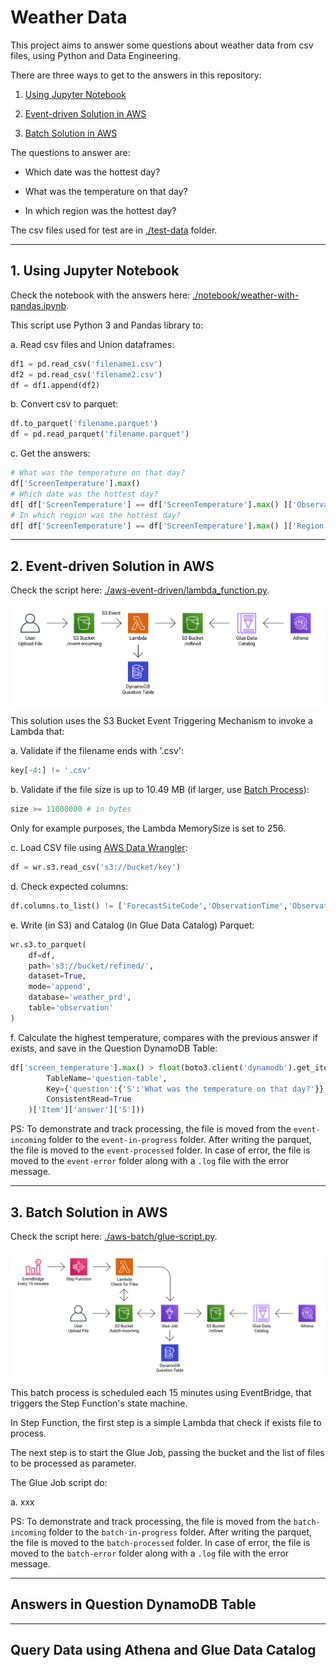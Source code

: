 # Weather Data

This project aims to answer some questions about weather data from csv files, using Python and Data Engineering.

There are three ways to get to the answers in this repository:

1. [Using Jupyter Notebook](#1-using-jupyter-notebook)

2. [Event-driven Solution in AWS](#2-event-driven-solution-in-aws)

3. [Batch Solution in AWS](#3-batch-solution-in-aws)

The questions to answer are:

- Which date was the hottest day?

- What was the temperature on that day?

- In which region was the hottest day?

The csv files used for test are in [./test-data](test-data) folder.

___

## 1. Using Jupyter Notebook

Check the notebook with the answers here: [./notebook/weather-with-pandas.ipynb](notebook/weather-with-pandas.ipynb).

This script use Python 3 and Pandas library to:

a. Read csv files and Union dataframes:
```python
df1 = pd.read_csv('filename1.csv')
df2 = pd.read_csv('filename2.csv')
df = df1.append(df2)
```

b. Convert csv to parquet:
```python
df.to_parquet('filename.parquet')
df = pd.read_parquet('filename.parquet')
```

c. Get the answers:
```python
# What was the temperature on that day?
df['ScreenTemperature'].max()
# Which date was the hottest day?
df[ df['ScreenTemperature'] == df['ScreenTemperature'].max() ]['ObservationDate']
# In which region was the hottest day?
df[ df['ScreenTemperature'] == df['ScreenTemperature'].max() ]['Region']
```

___

## 2. Event-driven Solution in AWS

Check the script here: [./aws-event-driven/lambda_function.py](aws-event-driven/lambda_function.py).

![AWS Event-Driven Diagram](aws-event-driven/aws-diagram-event-driven.png)

This solution uses the S3 Bucket Event Triggering Mechanism to invoke a Lambda that:

a. Validate if the filename ends with '.csv':
```python
key[-4:] != '.csv'
```

b. Validate if the file size is up to 10.49 MB (if larger, use [Batch Process](#3-batch-solution-in-aws)):
```python
size >= 11000000 # in bytes
```

Only for example purposes, the Lambda MemorySize is set to 256.

c. Load CSV file using [AWS Data Wrangler](https://github.com/awslabs/aws-data-wrangler):
```python
df = wr.s3.read_csv('s3://bucket/key')
```

d. Check expected columns:
```python
df.columns.to_list() != ['ForecastSiteCode','ObservationTime','ObservationDate','WindDirection','WindSpeed','WindGust','Visibility','ScreenTemperature','Pressure','SignificantWeatherCode','SiteName','Latitude','Longitude','Region','Country']
```

e. Write (in S3) and Catalog (in Glue Data Catalog) Parquet:
```python
wr.s3.to_parquet(
    df=df,
    path='s3://bucket/refined/',
    dataset=True,
    mode='append',
    database='weather_prd',
    table='observation'
)
```

f. Calculate the highest temperature, compares with the previous answer if exists, and save in the Question DynamoDB Table:
```python
df['screen_temperature'].max() > float(boto3.client('dynamodb').get_item(
        TableName='question-table',
        Key={'question':{'S':'What was the temperature on that day?'}},
        ConsistentRead=True
    )['Item']['answer']['S']))
```

PS: To demonstrate and track processing, the file is moved from the `event-incoming` folder to the `event-in-progress` folder. After writing the parquet, the file is moved to the `event-processed` folder. In case of error, the file is moved to the `event-error` folder along with a `.log` file with the error message.

___

## 3. Batch Solution in AWS

Check the script here: [./aws-batch/glue-script.py](aws-batch/glue-script.py).

![AWS Batch Diagram](aws-batch/aws-diagram-batch.png)

This batch process is scheduled each 15 minutes using EventBridge, that triggers the Step Function's state machine.

In Step Function, the first step is a simple Lambda that check if exists file to process.

The next step is to start the Glue Job, passing the bucket and the list of files to be processed as parameter.

The Glue Job script do:

a. xxx

PS: To demonstrate and track processing, the file is moved from the `batch-incoming` folder to the `batch-in-progress` folder. After writing the parquet, the file is moved to the `batch-processed` folder. In case of error, the file is moved to the `batch-error` folder along with a `.log` file with the error message.

___

## Answers in Question DynamoDB Table

___

## Query Data using Athena and Glue Data Catalog


